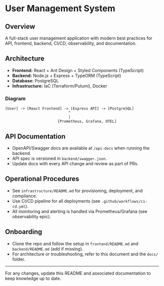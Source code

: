 # User Management System

## Overview
A full-stack user management application with modern best practices for API, frontend, backend, CI/CD, observability, and documentation.

## Architecture
- **Frontend:** React + Ant Design + Styled Components (TypeScript)
- **Backend:** Node.js + Express + TypeORM (TypeScript)
- **Database:** PostgreSQL
- **Infrastructure:** IaC (Terraform/Pulumi), Docker

### Diagram
```
[User] -> [React Frontend] -> [Express API] -> [PostgreSQL]
                             ^
                             |
                        [Prometheus, Grafana, OTEL]
```

## API Documentation
- OpenAPI/Swagger docs are available at `/api-docs` when running the backend.
- API spec is versioned in `backend/swagger.json`.
- Update docs with every API change and review as part of PRs.

## Operational Procedures
- See `infrastructure/README.md` for provisioning, deployment, and compliance.
- Use CI/CD pipeline for all deployments (see `.github/workflows/ci-cd.yml`).
- All monitoring and alerting is handled via Prometheus/Grafana (see observability epic).

## Onboarding
- Clone the repo and follow the setup in `frontend/README.md` and `backend/README.md` (add if missing).
- For architecture or troubleshooting, refer to this document and the `docs/` folder.

---

For any changes, update this README and associated documentation to keep knowledge up to date.
